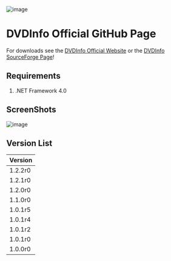 ![image](https://github.com/user-attachments/assets/4f785210-38f0-4162-a15e-6f284515e159)

# DVDInfo Official GitHub Page

For downloads see the [DVDInfo Official Website](https://hdvdinfo.sourceforge.io/) or the [DVDInfo SourceForge Page](https://sourceforge.net/projects/hdvdinfo/)!

## Requirements
1. .NET Framework 4.0

## ScreenShots

![image](https://github.com/user-attachments/assets/845825b0-5a99-46e7-ba33-4d14269442ca)

## Version List
| Version |
|---------|
| 1.2.2r0 |
| 1.2.1r0 |
| 1.2.0r0 |
| 1.1.0r0 |
| 1.0.1r5 |
| 1.0.1r4 |
| 1.0.1r2 |
| 1.0.1r0 |
| 1.0.0r0 |
